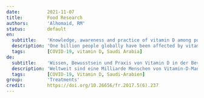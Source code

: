 ```yaml
---
date:          2021-11-07
title:         Food Research
authors:       'Alhomaid, RM'
status:        default
en:
  subtitle:    'Knowledge, awareness and practice of vitamin D among population of Qassim Region, Saudi Arabia before and during COVID-19 pandemic'
  description: 'One billion people globally have been affected by vitamin D deficiency and its associated diseases; therefore, the present study was aimed to estimate the knowledge, awareness and practices of vitamin D in the Qassim region of the adult population before and during the COVID-19 pandemic. A cross-sectional survey was conducted among 195 of the general adult population in the Qassim region, Saudi Arabia from 15th September 2020 to 25th October 2020. The results revealed that a high percentage of participants are cognizant of vitamin D (93.8%). Also, it appears that there was no association between knowledge and awareness of vitamin D and age, gender, education or social status. Around 82.6% of the participants know the sources of vitamin D and the majority of participants enjoy sun exposure (79%), where the most time exposed to the sun is early in the morning and after 3 pm, reported to at 43.6% and 52.3%, respectively. In addition, about 35% of participants increased their knowledge of vitamin D after the emergence of COVID-19. A high percentage of participants thought that vitamin D raising the body immunity against viral infection or improve immunity, in general, was at 67.7%, that thought that vitamin D prevents or increase resistance to COVID-19. From the foregoing results, it could be concluded that a high level of knowledge and awareness about vitamin D in adults living in the Qassim region and increased knowledge after the emergence of COVID-19 is the most important result of the current study.'
  tags:        [COVID-19, vitamin D, Saudi Arabia]
de:
  subtitle:    'Wissen, Bewusstsein und Praxis von Vitamin D in der Bevölkerung der Region Qassim, Saudi-Arabien, vor und während der COVID-19-Pandemie'
  description: 'Weltweit sind eine Milliarde Menschen von Vitamin-D-Mangel und den damit verbundenen Krankheiten betroffen. Ziel der vorliegenden Studie war es daher, das Wissen, das Bewusstsein und die Praktiken der erwachsenen Bevölkerung in der Region Qassim vor und während der COVID-19-Pandemie zu ermitteln. Vom 15. September 2020 bis zum 25. Oktober 2020 wurde eine Querschnittserhebung unter 195 Erwachsenen in der Region Qassim, Saudi-Arabien, durchgeführt. Die Ergebnisse zeigten, dass ein hoher Prozentsatz der Teilnehmer über Vitamin D Bescheid weiß (93,8 %). Es zeigte sich auch, dass es keinen Zusammenhang zwischen dem Wissen und dem Bewusstsein über Vitamin D und dem Alter, dem Geschlecht, der Bildung oder dem sozialen Status gab. Etwa 82,6 % der Teilnehmer kennen die Vitamin-D-Quellen, und die meisten Teilnehmer setzen sich gerne der Sonne aus (79 %), wobei 43,6 % frühmorgens und 52,3 % nach 15 Uhr die meiste Zeit der Sonne ausgesetzt sind. Darüber hinaus haben etwa 35 % der Teilnehmer ihr Wissen über Vitamin D nach dem Erscheinen von COVID-19 erweitert. Ein hoher Prozentsatz der Teilnehmer war der Meinung, dass Vitamin D die körpereigene Immunität gegen Virusinfektionen erhöht oder die Immunität im Allgemeinen verbessert, nämlich 67,7 %, die der Meinung waren, dass Vitamin D die Resistenz gegen COVID-19 verhindert oder erhöht. Aus den vorstehenden Ergebnissen lässt sich schließen, dass ein hohes Maß an Wissen und Bewusstsein über Vitamin D bei Erwachsenen, die in der Region Qassim leben, und eine Zunahme des Wissens nach dem Auftreten von COVID-19 das wichtigste Ergebnis der aktuellen Studie ist.' 
  tags:        [COVID-19, Vitamin D, Saudi-Arabien]
group:         'Treatments'
credit:        https://doi.org/10.26656/fr.2017.5(6).237
---
```


